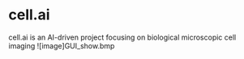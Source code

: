 # cell.ai
cell.ai is an AI-driven project focusing on biological microscopic cell imaging
![image]GUI_show.bmp
